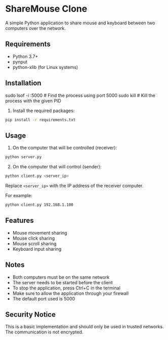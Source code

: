 # ShareMouse Clone

A simple Python application to share mouse and keyboard between two computers over the network.

## Requirements

- Python 3.7+
- pynput
- python-xlib (for Linux systems)

## Installation
sudo lsof -i :5000    # Find the process using port 5000
sudo kill <PID>       # Kill the process with the given PID
1. Install the required packages:
```bash
pip install -r requirements.txt
```

## Usage

1. On the computer that will be controlled (receiver):
```bash
python server.py
```

2. On the computer that will control (sender):
```bash
python client.py <server_ip>
```
Replace `<server_ip>` with the IP address of the receiver computer.

For example:
```bash
python client.py 192.168.1.100
```

## Features

- Mouse movement sharing
- Mouse click sharing
- Mouse scroll sharing
- Keyboard input sharing

## Notes

- Both computers must be on the same network
- The server needs to be started before the client
- To stop the application, press Ctrl+C in the terminal
- Make sure to allow the application through your firewall
- The default port used is 5000

## Security Notice

This is a basic implementation and should only be used in trusted networks. The communication is not encrypted.
